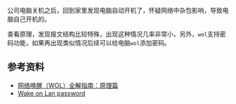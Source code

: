 公司电脑关机之后，回到家里发现电脑自动开机了，怀疑网络中杂包影响，导致电脑自己开机的。

查看原理，发现报文结构比较特殊，出现这种情况几率非常小，另外，`wol`支持密码功能，如果再出现类似情况后续可以给电脑`wol`添加密码。



## 参考资料

* [网络唤醒（WOL）全解指南：原理篇](https://www.cnblogs.com/zhanggaoxing/p/9657545.html)
* [Wake on Lan password](https://superuser.com/questions/123479/wake-on-lan-password)

